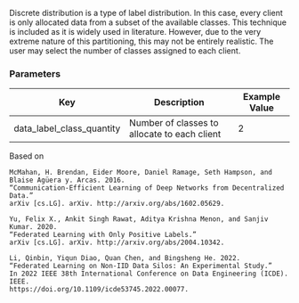 Discrete distribution is a type of label distribution. In this case,
every client is only allocated data from a subset of the available classes. This technique is
included as it is widely used in literature. However, due to the
very extreme nature of this partitioning, this may not be entirely realistic. The user may
select the number of classes assigned to each client.

### Parameters

| Key                       | Description                                  | Example Value |
|---------------------------|----------------------------------------------|---------------|
| data_label_class_quantity | Number of classes to allocate to each client | 2             |

Based on
```
McMahan, H. Brendan, Eider Moore, Daniel Ramage, Seth Hampson, and Blaise Agüera y. Arcas. 2016. 
“Communication-Efficient Learning of Deep Networks from Decentralized Data.” 
arXiv [cs.LG]. arXiv. http://arxiv.org/abs/1602.05629.
```
```
Yu, Felix X., Ankit Singh Rawat, Aditya Krishna Menon, and Sanjiv Kumar. 2020. 
“Federated Learning with Only Positive Labels.” 
arXiv [cs.LG]. arXiv. http://arxiv.org/abs/2004.10342.
```
```
Li, Qinbin, Yiqun Diao, Quan Chen, and Bingsheng He. 2022. 
“Federated Learning on Non-IID Data Silos: An Experimental Study.” 
In 2022 IEEE 38th International Conference on Data Engineering (ICDE). IEEE. 
https://doi.org/10.1109/icde53745.2022.00077.
```
